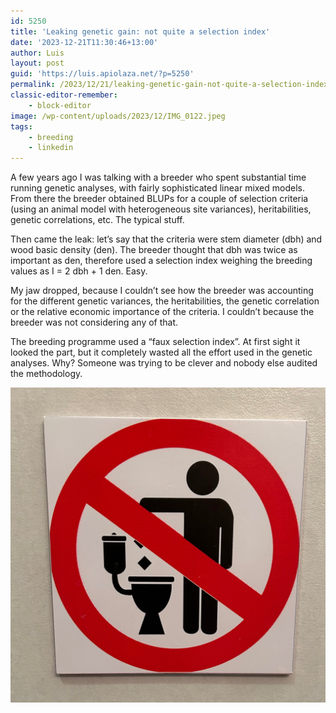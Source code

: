 ```yaml
---
id: 5250
title: 'Leaking genetic gain: not quite a selection index'
date: '2023-12-21T11:30:46+13:00'
author: Luis
layout: post
guid: 'https://luis.apiolaza.net/?p=5250'
permalink: /2023/12/21/leaking-genetic-gain-not-quite-a-selection-index/
classic-editor-remember:
    - block-editor
image: /wp-content/uploads/2023/12/IMG_0122.jpeg
tags:
    - breeding
    - linkedin
---
```


A few years ago I was talking with a breeder who spent substantial time running genetic analyses, with fairly sophisticated linear mixed models. From there the breeder obtained BLUPs for a couple of selection criteria (using an animal model with heterogeneous site variances), heritabilities, genetic correlations, etc. The typical stuff.  
  
Then came the leak: let’s say that the criteria were stem diameter (dbh) and wood basic density (den). The breeder thought that dbh was twice as important as den, therefore used a selection index weighing the breeding values as I = 2 dbh + 1 den. Easy.  
  
My jaw dropped, because I couldn’t see how the breeder was accounting for the different genetic variances, the heritabilities, the genetic correlation or the relative economic importance of the criteria. I couldn’t because the breeder was not considering any of that.  
  
The breeding programme used a “faux selection index”. At first sight it looked the part, but it completely wasted all the effort used in the genetic analyses. Why? Someone was trying to be clever and nobody else audited the methodology.

![Toilet sign: do not clog with waste.](/assets/images/toilet_sign.jpeg)